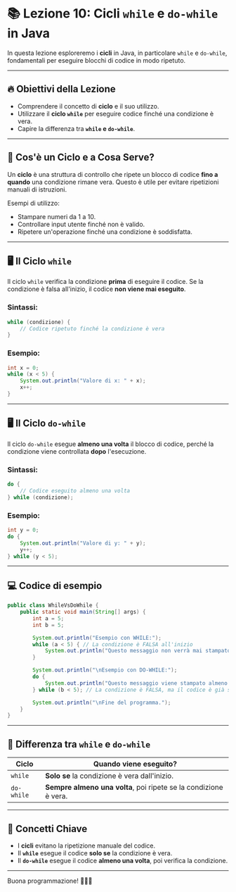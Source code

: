 # 📚 Lezione 10: Cicli `while` e `do-while` in Java

In questa lezione esploreremo i **cicli** in Java, in particolare `while` e `do-while`, fondamentali per eseguire blocchi di codice in modo ripetuto.

---

## 🔥 Obiettivi della Lezione

- Comprendere il concetto di **ciclo** e il suo utilizzo.
- Utilizzare il **ciclo `while`** per eseguire codice finché una condizione è vera.
- Capire la differenza tra **`while` e `do-while`**.

---

## 🔄 Cos'è un Ciclo e a Cosa Serve?

Un **ciclo** è una struttura di controllo che ripete un blocco di codice **fino a quando** una condizione rimane vera. Questo è utile per evitare ripetizioni manuali di istruzioni.

Esempi di utilizzo:
- Stampare numeri da 1 a 10.
- Controllare input utente finché non è valido.
- Ripetere un'operazione finché una condizione è soddisfatta.

---

## 🖥️ Il Ciclo `while`

Il ciclo `while` verifica la condizione **prima** di eseguire il codice. Se la condizione è falsa all'inizio, il codice **non viene mai eseguito**.

### **Sintassi**:
```java
while (condizione) {
    // Codice ripetuto finché la condizione è vera
}
```

### **Esempio**:
```java
int x = 0;
while (x < 5) {
    System.out.println("Valore di x: " + x);
    x++;
}
```

---

## 🖥️ Il Ciclo `do-while`

Il ciclo `do-while` esegue **almeno una volta** il blocco di codice, perché la condizione viene controllata **dopo** l'esecuzione.

### **Sintassi**:
```java
do {
    // Codice eseguito almeno una volta
} while (condizione);
```

### **Esempio**:
```java
int y = 0;
do {
    System.out.println("Valore di y: " + y);
    y++;
} while (y < 5);
```

---

## 💻 Codice di esempio

```java
public class WhileVsDoWhile {
    public static void main(String[] args) {
        int a = 5;
        int b = 5;

        System.out.println("Esempio con WHILE:");
        while (a < 5) { // La condizione è FALSA all'inizio
            System.out.println("Questo messaggio non verrà mai stampato!");
        }

        System.out.println("\nEsempio con DO-WHILE:");
        do {
            System.out.println("Questo messaggio viene stampato almeno una volta!");
        } while (b < 5); // La condizione è FALSA, ma il codice è già stato eseguito

        System.out.println("\nFine del programma.");
    }
}
```

---

## 📌 Differenza tra `while` e `do-while`

| Ciclo      | Quando viene eseguito?                                           |
|------------|------------------------------------------------------------------|
| `while`    | **Solo se** la condizione è vera dall'inizio.                    |
| `do-while` | **Sempre almeno una volta**, poi ripete se la condizione è vera. |

---

## 📌 Concetti Chiave

- I **cicli** evitano la ripetizione manuale del codice.
- Il **`while`** esegue il codice **solo se** la condizione è vera.
- Il **`do-while`** esegue il codice **almeno una volta**, poi verifica la condizione.

---

Buona programmazione! 👨‍💻✨

